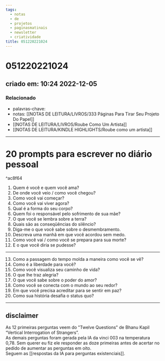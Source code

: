 ```yaml
---
tags:
  - notas
  - de
  - projetos
  - paginasmatinais
  - newsletter
  - criatividade
title: 051220221024
---
```


# 051220221024

## criado em: 10:24 2022-12-05

### Relacionado

- palavras-chave: 
- notas: [[NOTAS DE LEITURA/LIVROS/333 Páginas Para Tirar Seu Projeto Do Papel]]
- [[NOTAS DE LEITURA/LIVROS/Roube Como Um Artista]]
- [[NOTAS DE LEITURA/KINDLE HIGHLIGHTS/Roube como um artista]]

---

# 20 prompts para escrever no diário pessoal

^ac8f64

1. Quem é você e quem você ama?  
2. De onde você veio / como você chegou?  
3. Como você vai começar?  
4. Como você vai viver agora?  
5. Qual é a forma do seu corpo?  
6. Quem foi o responsável pelo sofrimento de sua mãe?  
7. O que você se lembra sobre a terra?  
8. Quais são as conseqüências do silêncio?  
9. Diga-me o que você sabe sobre o desmembramento.  
10. Descreva uma manhã em que você acordou sem medo.  
11. Como você vai / como você se prepara para sua morte?  
12. E o que você diria se pudesse? 
---
13. Como a passagem do tempo molda a maneira como você se vê?
14. Como é a liberdade para você?
15. Como você visualiza seu caminho de vida?
16. O que lhe traz alegria? 
17. O que você sabe sobre o poder do amor?
18. Como você se conecta com o mundo ao seu redor?
19. Em que você precisa acreditar para se sentir em paz?
20. Como sua história desafia o status quo?

---

## disclaimer

As 12 primeiras perguntas veem do "Twelve Questions" de Bhanu Kapil “Vertical Interrogation of Strangers”.  
As demais perguntas foram gerada pela IA da vinci 003 na temperatura 0,78. Sem querer eu fiz ele responder as doze primeiras antes de acertar no pedido de aumentar as perguntas em oito.  
Seguem as [[respostas da IA para perguntas existenciais]].
